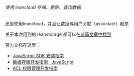 ######  使用 leancloud 存储、更新、查询数据

还是使用leancloud，并且让数据与用户关联（associate）起来

关于本次用到的 leanstorage 都可以在[这篇文章中找到](https://www.jianshu.com/p/b3de34cc5a3a)


官方文档在这里：
- [JavaScript SDK 安装指南](https://leancloud.cn/docs/sdk_setup-js.html#hash2099099295)
- [数据存储开发指南 · JavaScript](https://leancloud.cn/docs/leanstorage_guide-js.html#hash-759394821)
- [ACL 权限管理开发指南](https://leancloud.cn/docs/acl-guide.html#hash1538060118)

